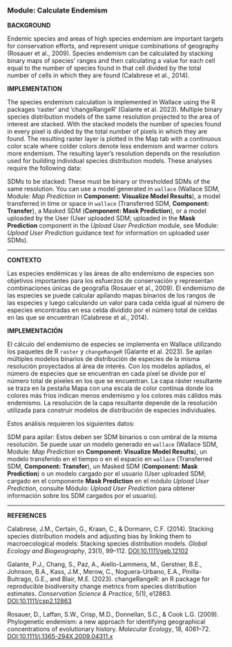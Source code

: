 ### **Module: Calculate Endemism**

**BACKGROUND**

Endemic species and areas of high species endemism are important targets for conservation efforts, and represent unique combinations of geography (Rosauer et al., 2009). Species endemism can be calculated by stacking binary maps of species’ ranges and then calculating a value for each cell equal to the number of species found in that cell divided by the total number of cells in which they are found (Calabrese et al., 2014).

**IMPLEMENTATION**

The species endemism calculation is implemented in Wallace using the R packages ‘raster’ and ‘changeRangeR’ (Galante et al. 2023). Multiple binary species distribution models of the same resolution projected to the area of interest are stacked. With the stacked models the number of species found in every pixel is divided by the total number of pixels in which they are found. The resulting raster layer is plotted in the Map tab with a continuous color scale where colder colors denote less endemism and warmer colors more endemism. The resulting layer’s resolution depends on the resolution used for building individual species distribution models.
These analyses require the following data:

SDMs to be stacked: These must be binary or thresholded SDMs of the same resolution. You can use a model generated in `wallace` (Wallace SDM, Module: *Map Prediction* in **Component: Visualize Model Results**), a model transferred in time or space in `wallace` (Transferred SDM, **Component: Transfer**), a Masked SDM (**Component: Mask Prediction**), or a model uploaded by the User (User uploaded SDM; uploaded in the **Mask Prediction** component in the *Upload User Prediction* module, see Module: *Upload User Prediction* guidance text for information on uploaded user SDMs).

---

**CONTEXTO**

Las especies endémicas y las áreas de alto endemismo de especies son objetivos importantes para los esfuerzos de conservación y representan combinaciones únicas de geografía (Rosauer et al., 2009). El endemismo de las especies se puede calcular apilando mapas binarios de los rangos de las especies y luego calculando un valor para cada celda igual al número de especies encontradas en esa celda dividido por el número total de celdas en las que se encuentran (Calabrese et al., 2014). 

**IMPLEMENTACIÓN**

El cálculo del endemismo de especies se implementa en Wallace utilizando los paquetes de R `raster` y `changeRangeR` (Galante et al. 2023). Se apilan múltiples modelos binarios de distribución de especies de la misma resolución proyectados al área de interés. Con los modelos apilados, el número de especies que se encuentran en cada píxel se divide por el número total de píxeles en los que se encuentran. La capa ráster resultante se traza en la pestaña Mapa con una escala de color continua donde los colores más fríos indican menos endemismo y los colores más cálidos más endemismo. La resolución de la capa resultante depende de la resolución utilizada para construir modelos de distribución de especies individuales.

Estos análisis requieren los siguientes datos:

SDM para apilar: Estos deben ser SDM binarios o con umbral de la misma resolución. Se puede usar un modelo generado en `wallace` (Wallace SDM, Module: *Map Prediction* en **Component: Visualize Model Results**), un modelo transferido en el tiempo o en el espacio en `wallace` (Transferred SDM, **Component: Transfer**), un Masked SDM (**Component: Mask Prediction**) o un modelo cargado por el usuario (User uploaded SDM; cargado en el componente **Mask Prediction** en el módulo *Upload User Prediction*, consulte Módulo: *Upload User Prediction* para obtener información sobre los SDM cargados por el usuario).

---

**REFERENCES**

Calabrese, J.M., Certain, G., Kraan, C., & Dormann, C.F. (2014). Stacking species distribution models and adjusting bias by linking them to macroecological models: Stacking species distribution models. *Global Ecology and Biogeography*, 23(1), 99–112. <a href="https://doi.org/10.1111/geb.12102" target="_blank">DOI:10.1111/geb.12102</a>

Galante, P.J., Chang, S., Paz, A., Aiello-Lammens, M., Gerstner, B.E., Johnson, B.A., Kass, J.M., Merow, C., Noguera-Urbano, E.A., Pinilla-Buitrago, G.E., and Blair, M.E. (2023). changeRangeR: an R package for reproducible biodiversity change metrics from species distribution estimates. *Conservation Science & Practice*, 5(1), e12863. <a href="https://doi.org/10.1111/csp2.12863" target="_blank">DOI:10.1111/csp2.12863</a>

Rosauer, D., Laffan, S.W., Crisp, M.D., Donnellan, S.C., & Cook L.G. (2009). Phylogenetic endemism: a new approach for identifying geographical concentrations of evolutionary history. *Molecular Ecology*, 18, 4061–72. <a href="https://doi.org/10.1111/j.1365-294X.2009.04311.x" target="_blank">DOI:10.1111/j.1365-294X.2009.04311.x</a>
